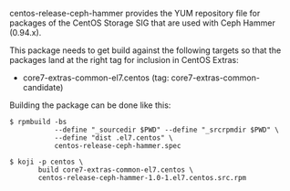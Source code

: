 centos-release-ceph-hammer provides the YUM repository file for packages of the
CentOS Storage SIG that are used with Ceph Hammer (0.94.x).

This package needs to get build against the following targets so that the
packages land at the right tag for inclusion in CentOS Extras:

 - core7-extras-common-el7.centos (tag: core7-extras-common-candidate)

Building the package can be done like this:


    $ rpmbuild -bs
               --define "_sourcedir $PWD" --define "_srcrpmdir $PWD" \
               --define "dist .el7.centos" \
               centos-release-ceph-hammer.spec

    $ koji -p centos \
           build core7-extras-common-el7.centos \
           centos-release-ceph-hammer-1.0-1.el7.centos.src.rpm

